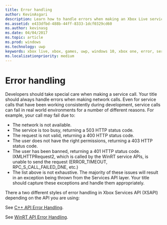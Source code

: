 ```yaml
---
title: Error handling
author: KevinAsgari
description: Learn how to handle errors when making an Xbox Live service call.
ms.assetid: e433dfbd-488b-44ff-8333-1dcf0329cd60
ms.author: kevinasg
ms.date: 04/04/2017
ms.topic: article
ms.prod: windows
ms.technology: uwp
keywords: xbox live, xbox, games, uwp, windows 10, xbox one, error, service call
ms.localizationpriority: medium
---
```


# Error handling

Developers should take special care when making a service call. Your title should always handle errors when making network calls. Even for service calls that have been working consistently during development, service calls can fail in real world environments for a number of different reasons. For example, your call may fail due to:

* The network is not available.
* The service is too busy, returning a 503 HTTP status code.
* The request is not valid, returning a 400 HTTP status code.
* The user does not have the right permissions, returning a 403 HTTP status code.
* The user has been banned, returning a 401 HTTP status code.
IXMLHTTPRequest2, which is called by the WinRT service APIs, is unable to send the request (ERROR_TIMEOUT, RPC_S_CALL_FAILED_DNE, etc.)
* The list above is not exhaustive. The majority of these issues will result in an exception being thrown from the Services API layer. Your title should capture these exceptions and handle them appropriately.

There a two different styles of error handling in Xbox Services API (XSAPI) depending on the API you are using:

See [C++ API Error Handling](error-handling-cpp.md).

See [WinRT API Error Handling](error-handling-winrt.md).
